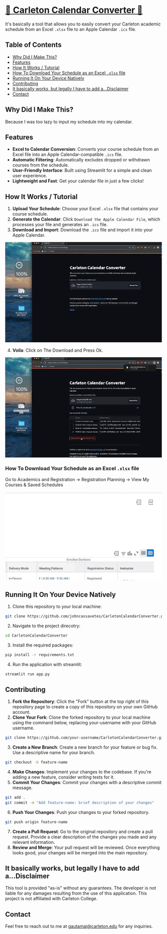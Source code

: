 # [📆 Carleton Calendar Converter 🥏](https://carletoncalendar.streamlit.app/)

It's basically a tool that allows you to easily convert your Carleton academic schedule from an Excel `.xlsx` file to an Apple Calendar `.ics` file.

## Table of Contents
- [Why Did I Make This?](#why-did-i-make-this)
- [Features](#features)
- [How It Works / Tutorial](#how-it-works--tutorial)
- [How To Download Your Schedule as an Excel `.xlsx` file](#how-to-download-your-schedule-as-an-excel-xlsx-file)
- [Running It On Your Device Natively](#running-it-on-your-device-natively)
- [Contributing](#contributing)
- [It basically works, but legally I have to add a...Disclaimer](#it-basically-works-but-legally-i-have-to-add-adisclaimer)
- [Contact](#contact)

## Why Did I Make This?

Because I was too lazy to input my schedule into my calendar.

## Features

- **Excel to Calendar Conversion**: Converts your course schedule from an Excel file into an Apple Calendar-compatible `.ics` file.
- **Automatic Filtering**: Automatically excludes dropped or withdrawn courses from the schedule.
- **User-Friendly Interface**: Built using Streamlit for a simple and clean user experience.
- **Lightweight and Fast**: Get your calendar file in just a few clicks!

## How It Works / Tutorial

1. **Upload Your Schedule**: Choose your Excel `.xlsx` file that contains your course schedule.
2. **Generate the Calendar**: Click `Download the Apple Calendar File`, which processes your file and generates an `.ics` file.
3. **Download and Import**: Download the `.ics` file and import it into your Apple Calendar.

![1](img/HowItWorks/1.gif)

4. **Voila**: Click on The Download and Press Ok.

![2](img/HowItWorks/2.gif)

### How To Download Your Schedule as an Excel `.xlsx` file

Go to Academics and Registration -> Registration Planning -> View My Courses & Saved Schedules

![excel](img/DownloadExcel/1.gif)

## Running It On Your Device Natively
1. Clone this repository to your local machine:
```bash
git clone https://github.com/johncassavetes/CarletonCalendarConverter.git
```
2. Navigate to the project direcotry:
```bash
cd CarletonCalendarConverter
```
3. Install the required packages:
```bash
pip install -r requirements.txt
```
4. Run the application with streamlit:
```bash
streamlit run app.py
```

## Contributing
1. **Fork the Repository**: Click the "Fork" button at the top right of this repository page to create a copy of this repository on your own GitHub account.
2. **Clone Your Fork**: Clone the forked repository to your local machine using the command below, replacing your-username with your GitHub username.
```bash
git clone https://github.com/your-username/CarletonCalendarConverter.git
```
3. **Create a New Branch**: Create a new branch for your feature or bug fix. Use a descriptive name for your branch.
```bash
git checkout -b feature-name
```
4. **Make Changes**: Implement your changes to the codebase. If you're adding a new feature, consider writing tests for it.
5. **Commit Your Changes**: Commit your changes with a descriptive commit message.
```bash
git add .
git commit -m "Add feature-name: brief description of your changes"
```
6. **Push Your Changes**: Push your changes to your forked repository.
```bash
git push origin feature-name
```
7. **Create a Pull Request**: Go to the original repository and create a pull request. Provide a clear description of the changes you made and any relevant information.
8. **Review and Merge**: Your pull request will be reviewed. Once everything looks good, your changes will be merged into the main repository.

## It basically works, but legally I have to add a...Disclaimer
This tool is provided "as-is" without any guarantees. The developer is not liable for any damages resulting from the use of this application. This project is not affiliated with Carleton College. 

## Contact
Feel free to reach out to me at gautamaj@carleton.edu for any inquiries.